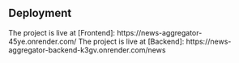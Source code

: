 ## Deployment 

<!-- I used render and seperately deployed backend and frontend of news-aggregator app --!>

The project is live at [Frontend]: https://news-aggregator-45ye.onrender.com/ 

The project is live at [Backend]: https://news-aggregator-backend-k3gv.onrender.com/news
